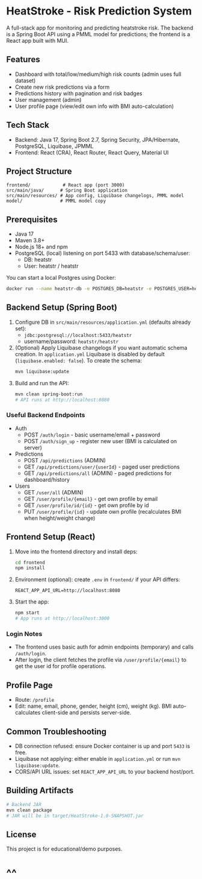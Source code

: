 # HeatStroke - Risk Prediction System

A full-stack app for monitoring and predicting heatstroke risk. The backend is a Spring Boot API using a PMML model for predictions; the frontend is a React app built with MUI.

## Features
- Dashboard with total/low/medium/high risk counts (admin uses full dataset)
- Create new risk predictions via a form
- Predictions history with pagination and risk badges
- User management (admin)
- User profile page (view/edit own info with BMI auto-calculation)

## Tech Stack
- Backend: Java 17, Spring Boot 2.7, Spring Security, JPA/Hibernate, PostgreSQL, Liquibase, JPMML
- Frontend: React (CRA), React Router, React Query, Material UI

## Project Structure
```
frontend/            # React app (port 3000)
src/main/java/      # Spring Boot application
src/main/resources/ # App config, Liquibase changelogs, PMML model
model/              # PMML model copy
```

## Prerequisites
- Java 17
- Maven 3.8+
- Node.js 18+ and npm
- PostgreSQL (local) listening on port 5433 with database/schema/user:
  - DB: heatstr
  - User: heatstr / heatstr

You can start a local Postgres using Docker:
```bash
docker run --name heatstr-db -e POSTGRES_DB=heatstr -e POSTGRES_USER=heatstr -e POSTGRES_PASSWORD=heatstr -p 5433:5432 -d postgres:14
```

## Backend Setup (Spring Boot)
1. Configure DB in `src/main/resources/application.yml` (defaults already set):
   - `jdbc:postgresql://localhost:5433/heatstr`
   - username/password: `heatstr/heatstr`
2. (Optional) Apply Liquibase changelogs if you want automatic schema creation. In `application.yml` Liquibase is disabled by default (`liquibase.enabled: false`). To create the schema:
   ```bash
   mvn liquibase:update
   ```
3. Build and run the API:
   ```bash
   mvn clean spring-boot:run
   # API runs at http://localhost:8080
   ```

### Useful Backend Endpoints
- Auth
  - POST `/auth/login` - basic username/email + password
  - POST `/auth/sign_up` - register new user (BMI is calculated on server)
- Predictions
  - POST `/api/predictions` (ADMIN)
  - GET `/api/predictions/user/{userId}` - paged user predictions
  - GET `/api/predictions/all` (ADMIN) - paged predictions for dashboard/history
- Users
  - GET `/user/all` (ADMIN)
  - GET `/user/profile/{email}` - get own profile by email
  - GET `/user/profile/id/{id}` - get own profile by id
  - PUT `/user/profile/{id}` - update own profile (recalculates BMI when height/weight change)

## Frontend Setup (React)
1. Move into the frontend directory and install deps:
   ```bash
   cd frontend
   npm install
   ```
2. Environment (optional): create `.env` in `frontend/` if your API differs:
   ```env
   REACT_APP_API_URL=http://localhost:8080
   ```
3. Start the app:
   ```bash
   npm start
   # App runs at http://localhost:3000
   ```

### Login Notes
- The frontend uses basic auth for admin endpoints (temporary) and calls `/auth/login`.
- After login, the client fetches the profile via `/user/profile/{email}` to get the user id for profile operations.

## Profile Page
- Route: `/profile`
- Edit: name, email, phone, gender, height (cm), weight (kg). BMI auto-calculates client-side and persists server-side.

## Common Troubleshooting
- DB connection refused: ensure Docker container is up and port `5433` is free.
- Liquibase not applying: either enable in `application.yml` or run `mvn liquibase:update`.
- CORS/API URL issues: set `REACT_APP_API_URL` to your backend host/port.

## Building Artifacts
```bash
# Backend JAR
mvn clean package
# JAR will be in target/HeatStroke-1.0-SNAPSHOT.jar
```

## License
This project is for educational/demo purposes.


# ^^
